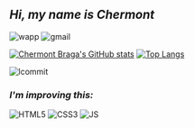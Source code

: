 ## *Hi, my name is **Chermont***

![wapp](https://img.shields.io/badge/WhatsApp-25D366?style=for-the-badge&logo=whatsapp&logoColor=white)
![gmail](https://img.shields.io/badge/Gmail-D14836?style=for-the-badge&logo=gmail&logoColor=white)

[![Chermont Braga's GitHub stats](https://github-readme-stats.vercel.app/api?username=chermontbraga&count_private=true&theme=tokyonight)](https://github.com/chermontbraga/github-readme-stats)
[![Top Langs](https://github-readme-stats.vercel.app/api/top-langs/?username=chermontbraga&layout=compact)](https://github.com/chermontbraga/github-readme-stats)

![lcommit](https://badgen.net/gitlab/last-commit/gitlab-org/gitlab-development-kit)

### ***I'm improving this:***

![HTML5](https://img.shields.io/badge/HTML5-E34F26?style=for-the-badge&logo=html5&logoColor=white)
![CSS3](https://img.shields.io/badge/CSS3-1572B6?style=for-the-badge&logo=css3&logoColor=white)
![JS](https://img.shields.io/badge/JavaScript-323330?style=for-the-badge&logo=javascript&logoColor=F7DF1E)
